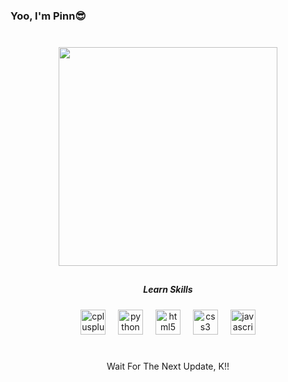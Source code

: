 ### Yoo, I'm Pinn😎

###
<br clear="both">

<div align="center">
  <img height="350" src="https://media0.giphy.com/media/v1.Y2lkPTc5MGI3NjExdXB0Nzlpc2ZoZmxyMmNtOXJqZDd1N203bGgwZ2s1M2p0YWhxM2V3diZlcD12MV9pbnRlcm5hbF9naWZfYnlfaWQmY3Q9Zw/xULW8jbbeijwfB4gJa/giphy.gif"  />
</div>

##

##### <div align="center">Learn Skills</div>

<div align="center">
  <img src="https://skillicons.dev/icons?i=cpp" height="40" alt="cplusplus logo"  />
  <img width="12" />
  <img src="https://skillicons.dev/icons?i=py" height="40" alt="python logo"  />
  <img width="12" />
  <img src="https://skillicons.dev/icons?i=html" height="40" alt="html5 logo"  />
  <img width="12" />
  <img src="https://skillicons.dev/icons?i=css" height="40" alt="css3 logo"  />
  <img width="12" />
  <img src="https://cdn.jsdelivr.net/gh/devicons/devicon/icons/javascript/javascript-original.svg" height="40" alt="javascript logo"  />
</div>

#
#


###

<p align="center">Wait For The Next Update, K!!</p>

###